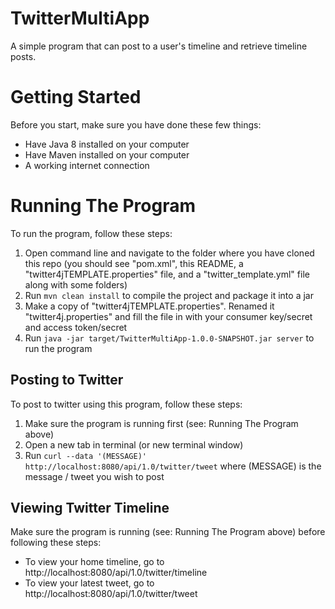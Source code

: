 # TwitterMultiApp
A simple program that can post to a user's timeline and retrieve timeline posts.

# Getting Started
Before you start, make sure you have done these few things:
* Have Java 8 installed on your computer
* Have Maven installed on your computer
* A working internet connection


# Running The Program
To run the program, follow these steps:
1. Open command line and navigate to the folder where you have cloned this repo (you should see "pom.xml", this README, a "twitter4jTEMPLATE.properties" file, and a "twitter_template.yml" file along with some folders)
2. Run ```mvn clean install``` to compile the project and package it into a jar
3. Make a copy of "twitter4jTEMPLATE.properties". Renamed it "twitter4j.properties" and fill the file in with your consumer key/secret and access token/secret
5. Run ```java -jar target/TwitterMultiApp-1.0.0-SNAPSHOT.jar server``` to run the program

## Posting to Twitter
To post to twitter using this program, follow these steps:
1. Make sure the program is running first (see: Running The Program above)
2. Open a new tab in terminal (or new terminal window)
3. Run ```curl --data '(MESSAGE)' http://localhost:8080/api/1.0/twitter/tweet``` where (MESSAGE) is the message / tweet you wish to post

## Viewing Twitter Timeline
Make sure the program is running (see: Running The Program above) before following these steps:
* To view your home timeline, go to http://localhost:8080/api/1.0/twitter/timeline
* To view your latest tweet, go to http://localhost:8080/api/1.0/twitter/tweet
